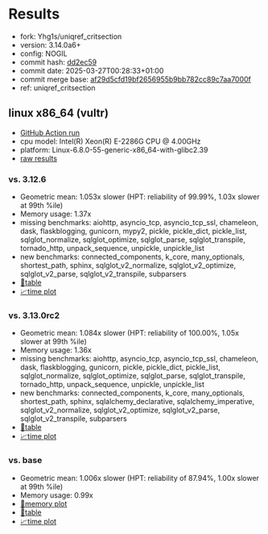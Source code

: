 # Results

- fork: Yhg1s/uniqref_critsection
- version: 3.14.0a6+
- config: NOGIL
- commit hash: [dd2ec59](https://github.com/Yhg1s/cpython/commit/dd2ec59)
- commit date: 2025-03-27T00:28:33+01:00
- commit merge base: [af29d5cfd19bf2656955b9bb782cc89c7aa7000f](https://github.com/python/cpython/commit/af29d5cfd19bf2656955b9bb782cc89c7aa7000f)
- ref: uniqref_critsection

## linux x86_64 (vultr)

- [GitHub Action run](https://github.com/facebookexperimental/free-threading-benchmarking/actions/runs/14095465549)
- cpu model: Intel(R) Xeon(R) E-2286G CPU @ 4.00GHz
- platform: Linux-6.8.0-55-generic-x86_64-with-glibc2.39
- [raw results](bm-20250327-vultr-x86_64-Yhg1s-uniqref_critsection-3.14.0a6%2B-dd2ec59.json)

### vs. 3.12.6

- Geometric mean: 1.053x slower (HPT: reliability of 99.99%, 1.03x slower at 99th %ile)
- Memory usage: 1.37x
- missing benchmarks: aiohttp, asyncio_tcp, asyncio_tcp_ssl, chameleon, dask, flaskblogging, gunicorn, mypy2, pickle, pickle_dict, pickle_list, sqlglot_normalize, sqlglot_optimize, sqlglot_parse, sqlglot_transpile, tornado_http, unpack_sequence, unpickle, unpickle_list
- new benchmarks: connected_components, k_core, many_optionals, shortest_path, sphinx, sqlglot_v2_normalize, sqlglot_v2_optimize, sqlglot_v2_parse, sqlglot_v2_transpile, subparsers
- [📄table](bm-20250327-vultr-x86_64-Yhg1s-uniqref_critsection-3.14.0a6%2B-dd2ec59-vs-3.12.6.md)
- [📈time plot](bm-20250327-vultr-x86_64-Yhg1s-uniqref_critsection-3.14.0a6%2B-dd2ec59-vs-3.12.6.svg)

### vs. 3.13.0rc2

- Geometric mean: 1.084x slower (HPT: reliability of 100.00%, 1.05x slower at 99th %ile)
- Memory usage: 1.36x
- missing benchmarks: aiohttp, asyncio_tcp, asyncio_tcp_ssl, chameleon, dask, flaskblogging, gunicorn, pickle, pickle_dict, pickle_list, sqlglot_normalize, sqlglot_optimize, sqlglot_parse, sqlglot_transpile, tornado_http, unpack_sequence, unpickle, unpickle_list
- new benchmarks: connected_components, k_core, many_optionals, shortest_path, sphinx, sqlalchemy_declarative, sqlalchemy_imperative, sqlglot_v2_normalize, sqlglot_v2_optimize, sqlglot_v2_parse, sqlglot_v2_transpile, subparsers
- [📄table](bm-20250327-vultr-x86_64-Yhg1s-uniqref_critsection-3.14.0a6%2B-dd2ec59-vs-3.13.0rc2.md)
- [📈time plot](bm-20250327-vultr-x86_64-Yhg1s-uniqref_critsection-3.14.0a6%2B-dd2ec59-vs-3.13.0rc2.svg)

### vs. base

- Geometric mean: 1.006x slower (HPT: reliability of 87.94%, 1.00x slower at 99th %ile)
- Memory usage: 0.99x
- [🧠memory plot](bm-20250327-vultr-x86_64-Yhg1s-uniqref_critsection-3.14.0a6%2B-dd2ec59-vs-base-mem.svg)
- [📄table](bm-20250327-vultr-x86_64-Yhg1s-uniqref_critsection-3.14.0a6%2B-dd2ec59-vs-base.md)
- [📈time plot](bm-20250327-vultr-x86_64-Yhg1s-uniqref_critsection-3.14.0a6%2B-dd2ec59-vs-base.svg)

